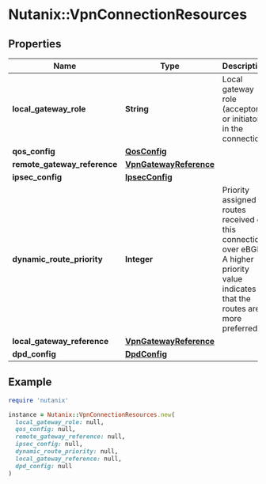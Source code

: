 # Nutanix::VpnConnectionResources

## Properties

| Name | Type | Description | Notes |
| ---- | ---- | ----------- | ----- |
| **local_gateway_role** | **String** | Local gateway role (acceptor or initiator) in the connection.  |  |
| **qos_config** | [**QosConfig**](QosConfig.md) |  | [optional] |
| **remote_gateway_reference** | [**VpnGatewayReference**](VpnGatewayReference.md) |  |  |
| **ipsec_config** | [**IpsecConfig**](IpsecConfig.md) |  |  |
| **dynamic_route_priority** | **Integer** | Priority assigned to routes received on this connection over eBGP. A higher priority value indicates that the routes are more preferred.  | [optional] |
| **local_gateway_reference** | [**VpnGatewayReference**](VpnGatewayReference.md) |  |  |
| **dpd_config** | [**DpdConfig**](DpdConfig.md) |  | [optional] |

## Example

```ruby
require 'nutanix'

instance = Nutanix::VpnConnectionResources.new(
  local_gateway_role: null,
  qos_config: null,
  remote_gateway_reference: null,
  ipsec_config: null,
  dynamic_route_priority: null,
  local_gateway_reference: null,
  dpd_config: null
)
```


